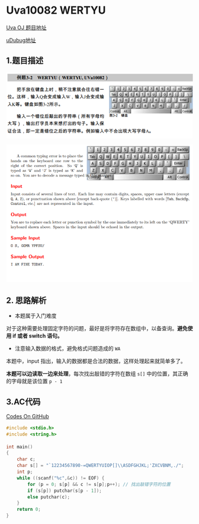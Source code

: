 # Uva10082 WERTYU

[Uva OJ 题目地址](https://uva.onlinejudge.org/index.php?option=com_onlinejudge&Itemid=8&category=829&page=show_problem&problem=1023)

[uDubug地址](https://www.udebug.com/UVa/10082)

## 1.题目描述

![Uva272](https://github.com/dingjianhub/algorithm_notes/raw/master/pics/Uva10082_1.png)

![Uva272](https://github.com/dingjianhub/algorithm_notes/raw/master/pics/Uva10082_2.png)

## 2. 思路解析

+ 本题属于入门难度

对于这种需要处理固定字符的问题，最好是将字符存在数组中，以备查询。**避免使用 if 或者 switch 语句。**

+ 注意输入数据的格式，避免格式问题造成的 `WA`

本题中，input 指出，输入的数据都是合法的数据，这样处理起来就简单多了。

**本题可以边读取一边来处理**，每次找出敲错的字符在数组 `s[]` 中的位置，其正确的字母就是该位置 `p - 1`

## 3.AC代码

[Codes On GitHub](https://github.com/dingjianhub/Learn_C_Again/blob/master/AOAPC%20II%20Beginning%20Algorithm%20Contests%20(Second%20Edition)%20(Rujia%20Liu)/Uva_OJ_Source_Code/Uva10082.c) 

```c
#include <stdio.h>
#include <string.h>

int main()
{
    char c;
    char s[] = "`12234567890-=QWERTYUIOP[]\\ASDFGHJKL;'ZXCVBNM,./";
    int p;
    while ((scanf("%c",&c)) != EOF) {
        for (p = 0; s[p] && c != s[p];p++); // 找出敲错字符的位置
        if (s[p]) putchar(s[p - 1]);
        else putchar(c);
    }
    return 0;
}
```
